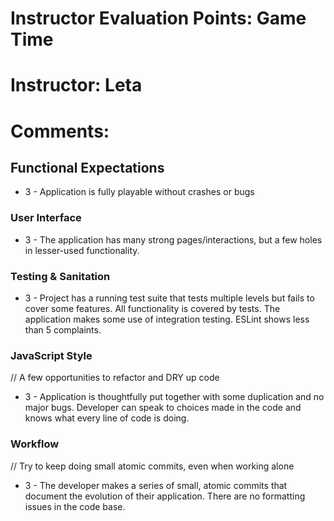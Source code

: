 # Instructor Evaluation Points: Game Time
# Instructor: Leta
# Comments:

## Functional Expectations

* 3 - Application is fully playable without crashes or bugs

### User Interface

* 3 - The application has many strong pages/interactions, but a few holes in lesser-used functionality.

### Testing & Sanitation

* 3 - Project has a running test suite that tests multiple levels but fails to cover some features. All functionality is covered by tests. The application makes some use of integration testing. ESLint shows less than 5 complaints.

### JavaScript Style

// A few opportunities to refactor and DRY up code

* 3 - Application is thoughtfully put together with some duplication and no major bugs. Developer can speak to choices made in the code and knows what every line of code is doing.

### Workflow

// Try to keep doing small atomic commits, even when working alone

* 3 - The developer makes a series of small, atomic commits that document the evolution of their application. There are no formatting issues in the code base.
